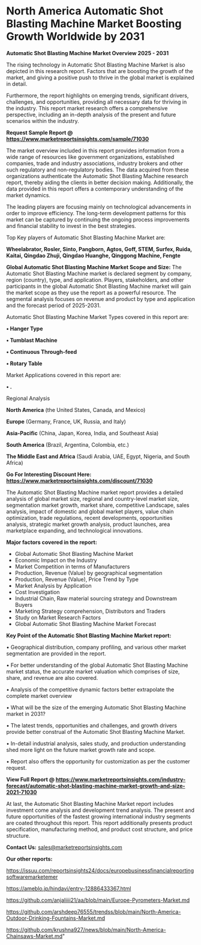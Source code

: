 # North America Automatic Shot Blasting Machine Market Boosting Growth Worldwide by 2031

<Strong> Automatic Shot Blasting Machine Market Overview 2025 - 2031</strong>

The rising technology in Automatic Shot Blasting Machine Market is also depicted in this research report. Factors that are boosting the growth of the market, and giving a positive push to thrive in the global market is explained in detail.

Furthermore, the report highlights on emerging trends, significant drivers, challenges, and opportunities, providing all necessary data for thriving in the industry. This report market research offers a comprehensive perspective, including an in-depth analysis of the present and future scenarios within the industry.

<strong>Request Sample Report @ <a href=https://www.marketreportsinsights.com/sample/71030>https://www.marketreportsinsights.com/sample/71030</a></strong>

The market overview included in this report provides information from a wide range of resources like government organizations, established companies, trade and industry associations, industry brokers and other such regulatory and non-regulatory bodies. The data acquired from these organizations authenticate the Automatic Shot Blasting Machine research report, thereby aiding the clients in better decision making. Additionally, the data provided in this report offers a contemporary understanding of the market dynamics.

The leading players are focusing mainly on technological advancements in order to improve efficiency. The long-term development patterns for this market can be captured by continuing the ongoing process improvements and financial stability to invest in the best strategies.

Top Key players of Automatic Shot Blasting Machine Market are:

<strong>Wheelabrator, Rosler, Sinto, Pangborn, Agtos, Goff, STEM, Surfex, Ruida, Kaitai, Qingdao Zhuji, Qingdao Huanghe, Qinggong Machine, Fengte</strong>

<strong><b>Global Automatic Shot Blasting Machine Market Scope and Size:</b></strong>
The Automatic Shot Blasting Machine market is declared segment by company, region (country), type, and application. Players, stakeholders, and other participants in the global Automatic Shot Blasting Machine market will gain the market scope as they use the report as a powerful resource. The segmental analysis focuses on revenue and product by type and application and the forecast period of 2025-2031.

Automatic Shot Blasting Machine Market Types covered in this report are:

<strong>• Hanger Type

• Tumblast Machine

• Continuous Through-feed

• Rotary Table</strong>

Market Applications covered in this report are:

<strong>• .</strong> 

Regional Analysis

<strong>North America</strong> (the United States, Canada, and Mexico)

<strong>Europe</strong> (Germany, France, UK, Russia, and Italy)

<strong>Asia-Pacific</strong> (China, Japan, Korea, India, and Southeast Asia)

<strong>South America</strong> (Brazil, Argentina, Colombia, etc.)

<strong>The Middle East and Africa</strong> (Saudi Arabia, UAE, Egypt, Nigeria, and South Africa)

<strong>Go For Interesting Discount Here: <a href=https://www.marketreportsinsights.com/discount/71030>https://www.marketreportsinsights.com/discount/71030</a></strong>

The Automatic Shot Blasting Machine market report provides a detailed analysis of global market size, regional and country-level market size, segmentation market growth, market share, competitive Landscape, sales analysis, impact of domestic and global market players, value chain optimization, trade regulations, recent developments, opportunities analysis, strategic market growth analysis, product launches, area marketplace expanding, and technological innovations.

<strong><b>Major factors covered in the report:</b></strong>
<ul>
  <li>Global Automatic Shot Blasting Machine Market </li>
  <li>Economic Impact on the Industry</li>
  <li>Market Competition in terms of Manufacturers</li>
  <li>Production, Revenue (Value) by geographical segmentation</li>
  <li>Production, Revenue (Value), Price Trend by Type</li>
  <li>Market Analysis by Application</li>
  <li>Cost Investigation</li>
  <li>Industrial Chain, Raw material sourcing strategy and Downstream Buyers</li>
  <li>Marketing Strategy comprehension, Distributors and Traders</li>
  <li>Study on Market Research Factors</li>
  <li>Global Automatic Shot Blasting Machine Market Forecast</li>
</ul>

<strong><b>Key Point of the Automatic Shot Blasting Machine Market report:</b></strong>

• Geographical distribution, company profiling, and various other market segmentation are provided in the report.

• For better understanding of the global Automatic Shot Blasting Machine market status, the accurate market valuation which comprises of size, share, and revenue are also covered.

• Analysis of the competitive dynamic factors better extrapolate the complete market overview

• What will be the size of the emerging Automatic Shot Blasting Machine market in 2031?

• The latest trends, opportunities and challenges, and growth drivers provide better construal of the Automatic Shot Blasting Machine Market.

• In-detail industrial analysis, sales study, and production understanding shed more light on the future market growth rate and scope.

• Report also offers the opportunity for customization as per the customer request.

<strong><b>View Full Report @ <a href=https://www.marketreportsinsights.com/industry-forecast/automatic-shot-blasting-machine-market-growth-and-size-2021-71030>https://www.marketreportsinsights.com/industry-forecast/automatic-shot-blasting-machine-market-growth-and-size-2021-71030</a></b></strong>


At last, the Automatic Shot Blasting Machine Market report includes investment come analysis and development trend analysis. The present and future opportunities of the fastest growing international industry segments are coated throughout this report. This report additionally presents product specification, manufacturing method, and product cost structure, and price structure.

<strong>Contact Us:</strong>
sales@marketreportsinsights.com

<strong>Our other reports:</strong>

<a href=https://issuu.com/reportsinsights24/docs/europebusinessfinancialreportingsoftwaremarketemer>https://issuu.com/reportsinsights24/docs/europebusinessfinancialreportingsoftwaremarketemer</a>

<a href=https://ameblo.jp/hindavi/entry-12886433367.html>https://ameblo.jp/hindavi/entry-12886433367.html</a>

<a href=https://github.com/anjaliiii21/aa/blob/main/Europe-Pyrometers-Market.md>https://github.com/anjaliiii21/aa/blob/main/Europe-Pyrometers-Market.md</a>

<a href=https://github.com/arshdeep76555/trendss/blob/main/North-America-Outdoor-Drinking-Fountains-Market.md>https://github.com/arshdeep76555/trendss/blob/main/North-America-Outdoor-Drinking-Fountains-Market.md</a>

<a href=https://github.com/krushna927/news/blob/main/North-America-Chainsaws-Market.md>https://github.com/krushna927/news/blob/main/North-America-Chainsaws-Market.md</a>"

